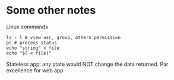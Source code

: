 # Some other notes

Linux commands
```
ls - l # view usr, group, others permission
ps # process status
echo "string" > file
echo "$( < file)"
```

Stateless app: any state would NOT change the data returned. Par excellence for web app

